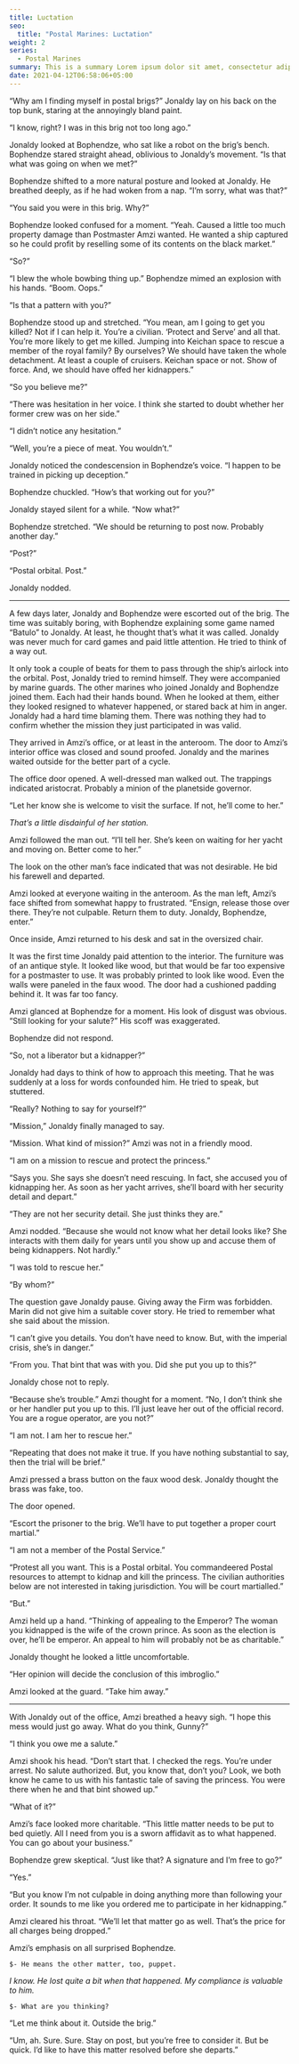 ```yaml
---
title: Luctation
seo:
  title: "Postal Marines: Luctation"
weight: 2
series:
  - Postal Marines
summary: This is a summary Lorem ipsum dolor sit amet, consectetur adipiscing elit. Quisque sit amet venenatis dolor. Suspendisse eu justo elit. Cras lacinia turpis nulla, nec lobortis sem varius eu. Sed viverra turpis malesuada est aliquet, ac laoreet Leo convallis. Vivamus pretium aliquam finibus. Mauris dictum, eros eu malesuada imperdiet, nisl mauris scelerisque diam, nec fringilla nisl libero in nulla. Mauris eget massa lacinia sapien faucibus consequat.
date: 2021-04-12T06:58:06+05:00
---
```


“Why am I finding myself in postal brigs?” Jonaldy lay on his back on the top bunk, staring at the annoyingly bland paint.

“I know, right? I was in this brig not too long ago.”

Jonaldy looked at Bophendze, who sat like a robot on the brig’s bench. Bophendze stared straight ahead, oblivious to Jonaldy’s movement. “Is that what was going on when we met?”

Bophendze shifted to a more natural posture and looked at Jonaldy. He breathed deeply, as if he had woken from a nap. “I’m sorry, what was that?”

“You said you were in this brig. Why?”

Bophendze looked confused for a moment. “Yeah. Caused a little too much property damage than Postmaster Amzi wanted. He wanted a ship captured so he could profit by reselling some of its contents on the black market.”

“So?”

“I blew the whole bowbing thing up.” Bophendze mimed an explosion with his hands. “Boom. Oops.”

“Is that a pattern with you?”

Bophendze stood up and stretched. “You mean, am I going to get you killed? Not if I can help it. You’re a civilian. ‘Protect and Serve’ and all that. You’re more likely to get me killed. Jumping into Keichan space to rescue a member of the royal family? By ourselves? We should have taken the whole detachment. At least a couple of cruisers. Keichan space or not. Show of force. And, we should have offed her kidnappers.”

“So you believe me?”

“There was hesitation in her voice. I think she started to doubt whether her former crew was on her side.”

“I didn’t notice any hesitation.”

“Well, you’re a piece of meat. You wouldn’t.”

Jonaldy noticed the condescension in Bophendze’s voice. “I happen to be trained in picking up deception.”

Bophendze chuckled. “How’s that working out for you?”

Jonaldy stayed silent for a while. “Now what?”

Bophendze stretched. “We should be returning to post now. Probably another day.”

“Post?”

“Postal orbital. Post.”

Jonaldy nodded.

***

A few days later, Jonaldy and Bophendze were escorted out of the brig. The time was suitably boring, with Bophendze explaining some game named “Batulo” to Jonaldy. At least, he thought that’s what it was called. Jonaldy was never much for card games and paid little attention. He tried to think of a way out.

It only took a couple of beats for them to pass through the ship’s airlock into the orbital. Post, Jonaldy tried to remind himself. They were accompanied by marine guards. The other marines who joined Jonaldy and Bophendze joined them. Each had their hands bound. When he looked at them, either they looked resigned to whatever happened, or stared back at him in anger. Jonaldy had a hard time blaming them. There was nothing they had to confirm whether the mission they just participated in was valid.

They arrived in Amzi’s office, or at least in the anteroom. The door to Amzi’s interior office was closed and sound proofed. Jonaldy and the marines waited outside for the better part of a cycle.

The office door opened. A well-dressed man walked out. The trappings indicated aristocrat. Probably a minion of the planetside governor.

“Let her know she is welcome to visit the surface. If not, he’ll come to her.”

*That’s a little disdainful of her station.*

Amzi followed the man out. “I’ll tell her. She’s keen on waiting for her yacht and moving on. Better come to her.”

The look on the other man’s face indicated that was not desirable. He bid his farewell and departed.

Amzi looked at everyone waiting in the anteroom. As the man left, Amzi’s face shifted from somewhat happy to frustrated. “Ensign, release those over there. They’re not culpable. Return them to duty. Jonaldy, Bophendze, enter.”

Once inside, Amzi returned to his desk and sat in the oversized chair.

It was the first time Jonaldy paid attention to the interior. The furniture was of an antique style. It looked like wood, but that would be far too expensive for a postmaster to use. It was probably printed to look like wood. Even the walls were paneled in the faux wood. The door had a cushioned padding behind it. It was far too fancy.

Amzi glanced at Bophendze for a moment. His look of disgust was obvious. “Still looking for your salute?” His scoff was exaggerated.

Bophendze did not respond.

“So, not a liberator but a kidnapper?”

Jonaldy had days to think of how to approach this meeting. That he was suddenly at a loss for words confounded him. He tried to speak, but stuttered.

“Really? Nothing to say for yourself?”

“Mission,” Jonaldy finally managed to say.

“Mission. What kind of mission?” Amzi was not in a friendly mood.

“I am on a mission to rescue and protect the princess.”

“Says you. She says she doesn’t need rescuing. In fact, she accused you of kidnapping her. As soon as her yacht arrives, she’ll board with her security detail and depart.”

“They are not her security detail. She just thinks they are.”

Amzi nodded. “Because she would not know what her detail looks like? She interacts with them daily for years until you show up and accuse them of being kidnappers. Not hardly.”

“I was told to rescue her.”

“By whom?”

The question gave Jonaldy pause. Giving away the Firm was forbidden. Marin did not give him a suitable cover story. He tried to remember what she said about the mission.

“I can’t give you details. You don’t have need to know. But, with the imperial crisis, she’s in danger.”

“From you. That bint that was with you. Did she put you up to this?”

Jonaldy chose not to reply.

“Because she’s trouble.” Amzi thought for a moment. “No, I don’t think she or her handler put you up to this. I’ll just leave her out of the official record. You are a rogue operator, are you not?”

“I am not. I am her to rescue her.”

“Repeating that does not make it true. If you have nothing substantial to say, then the trial will be brief.”

Amzi pressed a brass button on the faux wood desk. Jonaldy thought the brass was fake, too.

The door opened.

“Escort the prisoner to the brig. We’ll have to put together a proper court martial.”

“I am not a member of the Postal Service.”

“Protest all you want. This is a Postal orbital. You commandeered Postal resources to attempt to kidnap and kill the princess. The civilian authorities below are not interested in taking jurisdiction. You will be court martialled.”

“But.”

Amzi held up a hand. “Thinking of appealing to the Emperor? The woman you kidnapped is the wife of the crown prince. As soon as the election is over, he’ll be emperor. An appeal to him will probably not be as charitable.”

Jonaldy thought he looked a little uncomfortable.

“Her opinion will decide the conclusion of this imbroglio.”

Amzi looked at the guard. “Take him away.”

***

With Jonaldy out of the office, Amzi breathed a heavy sigh. “I hope this mess would just go away. What do you think, Gunny?”

“I think you owe me a salute.”

Amzi shook his head. “Don’t start that. I checked the regs. You’re under arrest. No salute authorized. But, you know that, don’t you? Look, we both know he came to us with his fantastic tale of saving the princess. You were there when he and that bint showed up.”

“What of it?”

Amzi’s face looked more charitable. “This little matter needs to be put to bed quietly. All I need from you is a sworn affidavit as to what happened. You can go about your business.”

Bophendze grew skeptical. “Just like that? A signature and I’m free to go?”

“Yes.”

“But you know I’m not culpable in doing anything more than following your order. It sounds to me like you ordered me to participate in her kidnapping.”

Amzi cleared his throat. “We’ll let that matter go as well. That’s the price for all charges being dropped.”

Amzi’s emphasis on all surprised Bophendze.

`$- He means the other matter, too, puppet.`

*I know. He lost quite a bit when that happened. My compliance is valuable to him.*

`$- What are you thinking?`

“Let me think about it. Outside the brig.”

“Um, ah. Sure. Sure. Stay on post, but you’re free to consider it. But be quick. I’d like to have this matter resolved before she departs.”